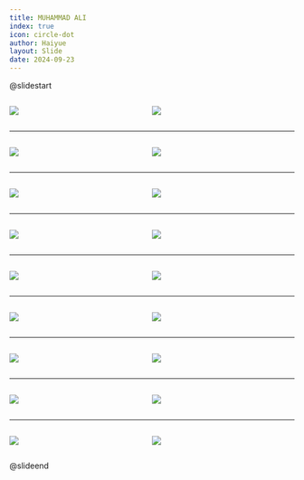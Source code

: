 ```yaml
---
title: MUHAMMAD ALI
index: true
icon: circle-dot
author: Haiyue
layout: Slide
date: 2024-09-23
---
```

 
@slidestart

<div style="display:flex">
<div style="flex:1">

![](/reading/english/Level-Z/MUHAMMAD%20ALI/001.webp)
</div>
<div style="flex:1">

![](/reading/english/Level-Z/MUHAMMAD%20ALI/002.webp)
</div>
</div>

---

<div style="display:flex">
<div style="flex:1">

![](/reading/english/Level-Z/MUHAMMAD%20ALI/003.webp)
</div>
<div style="flex:1">

![](/reading/english/Level-Z/MUHAMMAD%20ALI/004.webp)
</div>
</div>

---

<div style="display:flex">
<div style="flex:1">

![](/reading/english/Level-Z/MUHAMMAD%20ALI/005.webp)
</div>
<div style="flex:1">

![](/reading/english/Level-Z/MUHAMMAD%20ALI/006.webp)
</div>
</div>

---

<div style="display:flex">
<div style="flex:1">

![](/reading/english/Level-Z/MUHAMMAD%20ALI/007.webp)
</div>
<div style="flex:1">

![](/reading/english/Level-Z/MUHAMMAD%20ALI/008.webp)
</div>
</div>

---

<div style="display:flex">
<div style="flex:1">

![](/reading/english/Level-Z/MUHAMMAD%20ALI/009.webp)
</div>
<div style="flex:1">

![](/reading/english/Level-Z/MUHAMMAD%20ALI/010.webp)
</div>
</div>

---

<div style="display:flex">
<div style="flex:1">

![](/reading/english/Level-Z/MUHAMMAD%20ALI/011.webp)
</div>
<div style="flex:1">

![](/reading/english/Level-Z/MUHAMMAD%20ALI/012.webp)
</div>
</div>

---

<div style="display:flex">
<div style="flex:1">

![](/reading/english/Level-Z/MUHAMMAD%20ALI/013.webp)
</div>
<div style="flex:1">

![](/reading/english/Level-Z/MUHAMMAD%20ALI/014.webp)
</div>
</div>

---

<div style="display:flex">
<div style="flex:1">

![](/reading/english/Level-Z/MUHAMMAD%20ALI/015.webp)
</div>
<div style="flex:1">

![](/reading/english/Level-Z/MUHAMMAD%20ALI/016.webp)
</div>
</div>

---

<div style="display:flex">
<div style="flex:1">

![](/reading/english/Level-Z/MUHAMMAD%20ALI/017.webp)
</div>
<div style="flex:1">

![](/reading/english/Level-Z/MUHAMMAD%20ALI/018.webp)
</div>
</div>

@slideend